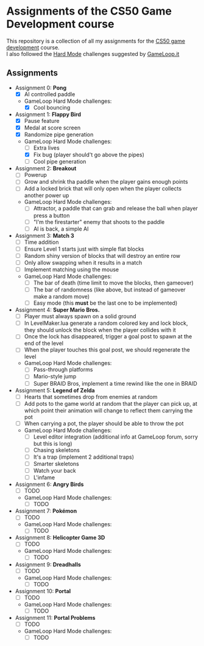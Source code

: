 # Assignments of the CS50 Game Development course
This repository is a collection of all my assignments for the [CS50 game development](https://cs50.harvard.edu/games/2018/) course.<br>
I also followed the [Hard Mode](https://forum.gameloop.it/d/449-gameloop50-seguiamo-il-cs50-insieme-impariamo-a-sviluppare-videogiochi) challenges suggested by [GameLoop.it](https://gameloop.it/)

## Assignments
- Assignment 0: **Pong**<br>
    - [x] AI controlled paddle<br>
    - GameLoop Hard Mode challenges:<br>
        - [x] Cool bouncing<br>

- Assignment 1: **Flappy Bird**<br>
    - [x] Pause feature<br>
    - [x] Medal at score screen<br>
    - [x] Randomize pipe generation<br>
    - GameLoop Hard Mode challenges:<br>
        - [ ] Extra lives<br>
        - [x] Fix bug (player should't go above the pipes)<br>
        - [ ] Cool pipe generation<br>

- Assignment 2: **Breakout**<br>
    - [ ] Powerup<br>
    - [ ] Grow and shrink tha paddle when the player gains enough points<br>
    - [ ] Add a locked brick that will only open when the player collects another power up<br>
    - GameLoop Hard Mode challenges:<br>
        - [ ] Attractor, a paddle that can grab and release the ball when player press a button<br>
        - [ ] "I'm the firestarter" enemy that shoots to the paddle<br>
        - [ ] AI is back, a simple AI<br>

- Assignment 3: **Match 3**<br>
    - [ ] Time addition<br>
    - [ ] Ensure Level 1 starts just with simple flat blocks<br>
    - [ ] Random shiny version of blocks that will destroy an entire row<br>
    - [ ] Only allow swapping when it results in a match<br>
    - [ ] Implement matching using the mouse<br>
    - GameLoop Hard Mode challenges:<br>
        - [ ] The bar of death (time limit to move the blocks, then gameover)<br>
        - [ ] The bar of randomness (like above, but instead of gameover make a random move)<br>
        - [ ] Easy mode (this **must** be the last one to be implemented)<br>

- Assignment 4: **Super Mario Bros.**<br>
    - [ ] Player must always spawn on a solid ground<br>
    - [ ] In LevelMaker.lua generate a random colored key and lock block, they should unlock the block when the player collides with it<br>
    - [ ] Once the lock has disappeared, trigger a goal post to spawn at the end of the level<br>
    - [ ] When the player touches this goal post, we should regenerate the level<br>
    - GameLoop Hard Mode challenges:<br>
        - [ ] Pass-through platforms<br>
        - [ ] Mario-style jump<br>
        - [ ] Super BRAID Bros, implement a time rewind like the one in BRAID<br>

- Assignment 5: **Legend of Zelda**<br>
    - [ ] Hearts that sometimes drop from enemies at random<br>
    - [ ] Add pots to the game world at random that the player can pick up, at which point their animation will change to reflect them carrying the pot<br>
    - [ ] When carrying a pot, the player should be able to throw the pot<br>
    - GameLoop Hard Mode challenges:<br>
        - [ ] Level editor integration (additional info at GameLoop forum, sorry but this is long)<br>
        - [ ] Chasing skeletons<br>
        - [ ] It's a trap (implement 2 additional traps)<br>
        - [ ] Smarter skeletons<br>
        - [ ] Watch your back<br>
        - [ ] L'infame<br>

- Assignment 6: **Angry Birds**<br>
    - [ ] TODO<br>
    - GameLoop Hard Mode challenges:<br>
        - [ ] TODO<br>

- Assignment 7: **Pokémon**<br>
    - [ ] TODO<br>
    - GameLoop Hard Mode challenges:<br>
        - [ ] TODO<br>

- Assignment 8: **Helicopter Game 3D**<br>
    - [ ] TODO<br>
    - GameLoop Hard Mode challenges:<br>
        - [ ] TODO<br>

- Assignment 9: **Dreadhalls**<br>
    - [ ] TODO<br>
    - GameLoop Hard Mode challenges:<br>
        - [ ] TODO<br>

- Assignment 10: **Portal**<br>
    - [ ] TODO<br>
    - GameLoop Hard Mode challenges:<br>
        - [ ] TODO<br>

- Assignment 11: **Portal Problems**<br>
    - [ ] TODO<br>
    - GameLoop Hard Mode challenges:<br>
        - [ ] TODO<br>

